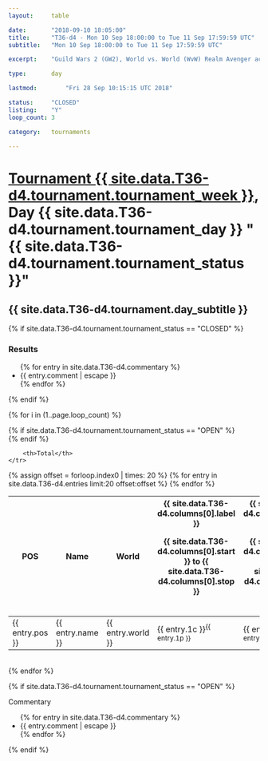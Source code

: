 ```yaml
---
layout: 	table

date: 		"2018-09-10 18:05:00"
title: 		"T36-d4 - Mon 10 Sep 18:00:00 to Tue 11 Sep 17:59:59 UTC"
subtitle: 	"Mon 10 Sep 18:00:00 to Tue 11 Sep 17:59:59 UTC"

excerpt:    "Guild Wars 2 (GW2), World vs. World (WvW) Realm Avenger achivement Tournament. \"Every Kill Counts\""

type:       day

lastmod: 		"Fri 28 Sep 10:15:15 UTC 2018"

status:     "CLOSED"
listing:    "Y"
loop_count: 3

category: 	tournaments

---
```

<div class="table_header">
    <h1><a href="{{ site.data.T36-d4.tournament.week_url }}">Tournament {{ site.data.T36-d4.tournament.tournament_week }}</a>, Day {{ site.data.T36-d4.tournament.tournament_day }} "{{ site.data.T36-d4.tournament.tournament_status }}"</h1>
    <h2>{{ site.data.T36-d4.tournament.day_subtitle }}</h2> 
</div>

{% if site.data.T36-d4.tournament.tournament_status == "CLOSED" %} 
<div class="commentary">
  <h3>Results</h3>
  <ul>
    {% for entry in site.data.T36-d4.commentary %}
    <li class="commentary_list">{{ entry.comment | escape }}</li>
    {% endfor %}
  </ul>
</div>
{% endif %}


{% for i in (1..page.loop_count) %}

{% if site.data.T36-d4.tournament.tournament_status == "OPEN" %} 
<br>
{% endif %}

<table class="day_table">
  <colgroup>
    <col style="width:18px">
    <col style="width:55px">
    <col style="width:55px">
    <col style="width:12px">
    <col style="width:12px">
    <col style="width:12px">
    <col style="width:12px">
    <col style="width:12px">
    <col style="width:12px">
    <col style="width:12px">
    <col style="width:12px">
    <col style="width:12px">
    <col style="width:12px">
    <col style="width:12px">
    <col style="width:12px">
    <col style="width:12px">
    <col style="width:12px">
    <col style="width:12px">
    <col style="width:12px">
    <col style="width:12px">
    <col style="width:12px">
    <col style="width:12px">
    <col style="width:12px">
    <col style="width:12px">
    <col style="width:12px">
    <col style="width:12px">
    <col style="width:12px">
    <col style="width:18px">
  </colgroup>  
  <thead>
    <tr>
        <th>POS</th>
        <th class="AlignLeft">Name</th>
        <th class="AlignLeft">World</th>

<th><div class="label">{{ site.data.T36-d4.columns[0].label }}<p class="onhover">{{ site.data.T36-d4.columns[0].start }} to {{ site.data.T36-d4.columns[0].stop }}</p></div>​</th>
<th><div class="label">{{ site.data.T36-d4.columns[1].label }}<p class="onhover">{{ site.data.T36-d4.columns[1].start }} to {{ site.data.T36-d4.columns[1].stop }}</p></div>​</th>
<th><div class="label">{{ site.data.T36-d4.columns[2].label }}<p class="onhover">{{ site.data.T36-d4.columns[2].start }} to {{ site.data.T36-d4.columns[2].stop }}</p></div>​</th>
<th><div class="label">{{ site.data.T36-d4.columns[3].label }}<p class="onhover">{{ site.data.T36-d4.columns[3].start }} to {{ site.data.T36-d4.columns[3].stop }}</p></div>​</th>
<th><div class="label">{{ site.data.T36-d4.columns[4].label }}<p class="onhover">{{ site.data.T36-d4.columns[4].start }} to {{ site.data.T36-d4.columns[4].stop }}</p></div>​</th>
<th><div class="label">{{ site.data.T36-d4.columns[5].label }}<p class="onhover">{{ site.data.T36-d4.columns[5].start }} to {{ site.data.T36-d4.columns[5].stop }}</p></div>​</th>
<th><div class="label">{{ site.data.T36-d4.columns[6].label }}<p class="onhover">{{ site.data.T36-d4.columns[6].start }} to {{ site.data.T36-d4.columns[6].stop }}</p></div>​</th>
<th><div class="label">{{ site.data.T36-d4.columns[7].label }}<p class="onhover">{{ site.data.T36-d4.columns[7].start }} to {{ site.data.T36-d4.columns[7].stop }}</p></div>​</th>
<th><div class="label">{{ site.data.T36-d4.columns[8].label }}<p class="onhover">{{ site.data.T36-d4.columns[8].start }} to {{ site.data.T36-d4.columns[8].stop }}</p></div>​</th>
<th><div class="label">{{ site.data.T36-d4.columns[9].label }}<p class="onhover">{{ site.data.T36-d4.columns[9].start }} to {{ site.data.T36-d4.columns[9].stop }}</p></div>​</th>
<th><div class="label">{{ site.data.T36-d4.columns[10].label }}<p class="onhover">{{ site.data.T36-d4.columns[10].start }} to {{ site.data.T36-d4.columns[10].stop }}</p></div>​</th>

<th><div class="label">{{ site.data.T36-d4.columns[11].label }}<p class="onhover">{{ site.data.T36-d4.columns[11].start }} to {{ site.data.T36-d4.columns[11].stop }}</p></div>​</th>
<th><div class="label">{{ site.data.T36-d4.columns[12].label }}<p class="onhover">{{ site.data.T36-d4.columns[12].start }} to {{ site.data.T36-d4.columns[12].stop }}</p></div>​</th>
<th><div class="label">{{ site.data.T36-d4.columns[13].label }}<p class="onhover">{{ site.data.T36-d4.columns[13].start }} to {{ site.data.T36-d4.columns[13].stop }}</p></div>​</th>
<th><div class="label">{{ site.data.T36-d4.columns[14].label }}<p class="onhover">{{ site.data.T36-d4.columns[14].start }} to {{ site.data.T36-d4.columns[14].stop }}</p></div>​</th>
<th><div class="label">{{ site.data.T36-d4.columns[15].label }}<p class="onhover">{{ site.data.T36-d4.columns[15].start }} to {{ site.data.T36-d4.columns[15].stop }}</p></div>​</th>
<th><div class="label">{{ site.data.T36-d4.columns[16].label }}<p class="onhover">{{ site.data.T36-d4.columns[16].start }} to {{ site.data.T36-d4.columns[16].stop }}</p></div>​</th>
<th><div class="label">{{ site.data.T36-d4.columns[17].label }}<p class="onhover">{{ site.data.T36-d4.columns[17].start }} to {{ site.data.T36-d4.columns[17].stop }}</p></div>​</th>
<th><div class="label">{{ site.data.T36-d4.columns[18].label }}<p class="onhover">{{ site.data.T36-d4.columns[18].start }} to {{ site.data.T36-d4.columns[18].stop }}</p></div>​</th>
<th><div class="label">{{ site.data.T36-d4.columns[19].label }}<p class="onhover">{{ site.data.T36-d4.columns[19].start }} to {{ site.data.T36-d4.columns[19].stop }}</p></div>​</th>
<th><div class="label">{{ site.data.T36-d4.columns[20].label }}<p class="onhover">{{ site.data.T36-d4.columns[20].start }} to {{ site.data.T36-d4.columns[20].stop }}</p></div>​</th>

<th><div class="label">{{ site.data.T36-d4.columns[21].label }}<p class="onhover">{{ site.data.T36-d4.columns[21].start }} to {{ site.data.T36-d4.columns[21].stop }}</p></div>​</th>
<th><div class="label">{{ site.data.T36-d4.columns[22].label }}<p class="onhover">{{ site.data.T36-d4.columns[22].start }} to {{ site.data.T36-d4.columns[22].stop }}</p></div>​</th>
<th><div class="label">{{ site.data.T36-d4.columns[23].label }}<p class="onhover">{{ site.data.T36-d4.columns[23].start }} to {{ site.data.T36-d4.columns[23].stop }}</p></div>​</th>

        <th>Total</th>
    </tr>
  </thead>
  {% assign offset = forloop.index0 | times: 20 %}
<tbody>
{% for entry in site.data.T36-d4.entries limit:20 offset:offset %}
  <tr>
    <td class="pl{{ entry.pos }}">{{ entry.pos }}</td>
    <td class="AlignLeft">{{ entry.name }}</td>
    <td class="AlignLeft">{{ entry.world }}</td>
    <td class="pl{{ entry.1p }}">{{ entry.1c }}<sup>{{ entry.1p }}</sup></td>
    <td class="pl{{ entry.2p }}">{{ entry.2c }}<sup>{{ entry.2p }}</sup></td>
    <td class="pl{{ entry.3p }}">{{ entry.3c }}<sup>{{ entry.3p }}</sup></td>
    <td class="pl{{ entry.4p }}">{{ entry.4c }}<sup>{{ entry.4p }}</sup></td>
    <td class="pl{{ entry.5p }}">{{ entry.5c }}<sup>{{ entry.5p }}</sup></td>
    <td class="pl{{ entry.6p }}">{{ entry.6c }}<sup>{{ entry.6p }}</sup></td>
    <td class="pl{{ entry.7p }}">{{ entry.7c }}<sup>{{ entry.7p }}</sup></td>
    <td class="pl{{ entry.8p }}">{{ entry.8c }}<sup>{{ entry.8p }}</sup></td>
    <td class="pl{{ entry.9p }}">{{ entry.9c }}<sup>{{ entry.9p }}</sup></td>
    <td class="pl{{ entry.10p }}">{{ entry.10c }}<sup>{{ entry.10p }}</sup></td>
    <td class="pl{{ entry.11p }}">{{ entry.11c }}<sup>{{ entry.11p }}</sup></td>
    <td class="pl{{ entry.12p }}">{{ entry.12c }}<sup>{{ entry.12p }}</sup></td>
    <td class="pl{{ entry.13p }}">{{ entry.13c }}<sup>{{ entry.13p }}</sup></td>
    <td class="pl{{ entry.14p }}">{{ entry.14c }}<sup>{{ entry.14p }}</sup></td>
    <td class="pl{{ entry.15p }}">{{ entry.15c }}<sup>{{ entry.15p }}</sup></td>
    <td class="pl{{ entry.16p }}">{{ entry.16c }}<sup>{{ entry.16p }}</sup></td>
    <td class="pl{{ entry.17p }}">{{ entry.17c }}<sup>{{ entry.17p }}</sup></td>
    <td class="pl{{ entry.18p }}">{{ entry.18c }}<sup>{{ entry.18p }}</sup></td>
    <td class="pl{{ entry.19p }}">{{ entry.19c }}<sup>{{ entry.19p }}</sup></td>
    <td class="pl{{ entry.20p }}">{{ entry.20c }}<sup>{{ entry.20p }}</sup></td>
    <td class="pl{{ entry.21p }}">{{ entry.21c }}<sup>{{ entry.21p }}</sup></td>
    <td class="pl{{ entry.22p }}">{{ entry.22c }}<sup>{{ entry.22p }}</sup></td>
    <td class="pl{{ entry.23p }}">{{ entry.23c }}<sup>{{ entry.23p }}</sup></td>
    <td class="pl{{ entry.24p }}">{{ entry.24c }}<sup>{{ entry.24p }}</sup></td>
    <td>{{ entry.total }}</td>
  </tr>
{% endfor %}  
</tbody>
</table>
<div class="leaderboard"></div>
<br />
{% endfor %}

{% if site.data.T36-d4.tournament.tournament_status == "OPEN" %} 
<div class="commentary">
  <span class="commentary_title">Commentary</span>
  <ul>
    {% for entry in site.data.T36-d4.commentary %}
    <li class="commentary_list">{{ entry.comment | escape }}</li>
    {% endfor %}
  </ul>
</div>
{% endif %}


